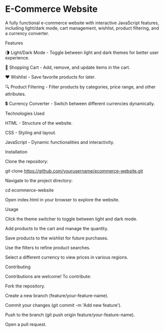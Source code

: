 # E-Commerce Website

A fully functional e-commerce website with interactive JavaScript features, including light/dark mode, cart management, wishlist, product filtering, and a currency converter.

Features

🌗 Light/Dark Mode - Toggle between light and dark themes for better user experience.

🛒 Shopping Cart - Add, remove, and update items in the cart.

❤️ Wishlist - Save favorite products for later.

🔍 Product Filtering - Filter products by categories, price range, and other attributes.

💲 Currency Converter - Switch between different currencies dynamically.

Technologies Used

HTML - Structure of the website.

CSS - Styling and layout.

JavaScript - Dynamic functionalities and interactivity.

Installation

Clone the repository:

git clone https://github.com/yourusername/ecommerce-website.git

Navigate to the project directory:

cd ecommerce-website

Open index.html in your browser to explore the website.

Usage

Click the theme switcher to toggle between light and dark mode.

Add products to the cart and manage the quantity.

Save products to the wishlist for future purchases.

Use the filters to refine product searches.

Select a different currency to view prices in various regions.

Contributing

Contributions are welcome! To contribute:

Fork the repository.

Create a new branch (feature/your-feature-name).

Commit your changes (git commit -m 'Add new feature').

Push to the branch (git push origin feature/your-feature-name).

Open a pull request.
